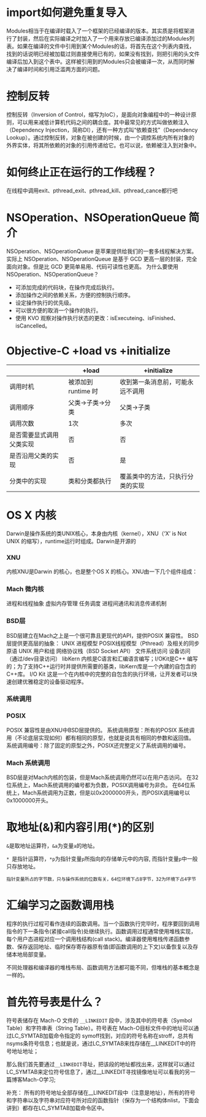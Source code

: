 # import如何避免重复导入
Modules相当于在编译时载入了一个框架的已经编译的版本。其实质是将框架进行了封装，然后在实际编译之时加入了一个用来存放已编译添加过的Modules列表。如果在编译的文件中引用到某个Modules的话，将首先在这个列表内查找，找到的话说明已经被加载过则直接使用已有的，如果没有找到，则把引用的头文件编译后加入到这个表中。这样被引用到的Modules只会被编译一次，从而同时解决了编译时间和引用泛滥两方面的问题。


# 控制反转
控制反转（Inversion of Control，缩写为IoC），是面向对象编程中的一种设计原则，可以用来减低计算机代码之间的耦合度。其中最常见的方式叫做依赖注入（Dependency Injection，简称DI），还有一种方式叫“依赖查找”（Dependency Lookup）。通过控制反转，对象在被创建的时候，由一个调控系统内所有对象的外界实体，将其所依赖的对象的引用传递给它。也可以说，依赖被注入到对象中。

# 如何终止正在运行的工作线程？

在线程中调用exit、pthread_exit、pthread_kill、pthread_cance都行吧
# NSOperation、NSOperationQueue 简介
NSOperation、NSOperationQueue 是苹果提供给我们的一套多线程解决方案。实际上 NSOperation、NSOperationQueue 是基于 GCD 更高一层的封装，完全面向对象。但是比 GCD 更简单易用、代码可读性也更高。
为什么要使用 NSOperation、NSOperationQueue？

* 可添加完成的代码块，在操作完成后执行。
* 添加操作之间的依赖关系，方便的控制执行顺序。
* 设定操作执行的优先级。
* 可以很方便的取消一个操作的执行。
* 使用 KVO 观察对操作执行状态的更改：isExecuteing、isFinished、isCancelled。

# Objective-C +load vs +initialize

|        | +load | +initialize|
| ---------- | --- | --- |
| 调用时机 |  被添加到 runtime 时 |收到第一条消息前，可能永远不调用|
| 调用顺序       | 父类->子类->分类 |父类->子类|
| 调用次数       |  1次 |多次|
| 是否需要显式调用父类实现       |  否 | 否|
| 是否沿用父类的实现       |  否 | 是|
| 分类中的实现       |  类和分类都执行 |覆盖类中的方法，只执行分类的实现|

# OS X 内核
Darwin是操作系统的类UNIX核心，本身由内核（kernel），XNU（‘X’ is Not UNIX 的缩写），runtime运行时组成。Darwin是开源的

### XNU
内核XNU是Darwin 的核心，也是整个OS X 的核心。XNU由一下几个组件组成：

### Mach 微内核
进程和线程抽象
虚拟内存管理
任务调度
进程间通讯和消息传递机制
### BSD层
BSD层建立在Mach之上是一个很可靠且更现代的API，提供POSIX 兼容性。
BSD层提供更高层的抽象：
UNIX 进程模型
POSIX线程模型（Pthread）及相关的同步原语
UNIX 用户和组
网络协议栈（BSD Socket API）
文件系统访问
设备访问（通过/dev目录访问）
libKern
内核是C语言和汇编语言编写；I/OKit是C++ 编写的；为了支持C++运行时并提供所需要的基类，libKern库是一个內建的自包含的C++库。
I/O Kit
这是一个在内核中的完整的自包含的执行环境，让开发者可以快速创建优雅稳定的设备驱动程序。
### 系统调用
### POSIX
POSIX 兼容性是由XNU中BSD层提供的。
系统调用原型：所有的POSIX 系统调用（不论底层实现如何）都有相同的原型，也就是说具有相同的参数和返回值。
系统调用编号：除了固定的原型之外，POSIX还完整定义了系统调用的编号。
### Mach 系统调用
BSD层是对Mach内核的包装，但是Mach系统调用仍然可以在用户态访问。
在32位系统上，Mach系统调用的编号都为负数，POSIX调用编号为非负。
在64位系统上，Mach系统调用为正数，但是以0x2000000开头，而POSIX调用编号以0x1000000开头。

# 取地址(&)和内容引用(*)的区别

`&`是取地址运算符，`&a`为变量`a`的地址。

`* `是指针运算符，`*p`为指针变量`p`所指向的存储单元中的内容, 而指针变量`p`中一般只存放地址。

`指针变量所占的字节数，只与操作系统的位数有关，64位环境下占8字节，32为环境下占4字节`


# 汇编学习之函数调用栈
程序的执行过程可看作连续的函数调用。当一个函数执行完毕时，程序要回到调用指令的下一条指令(紧接call指令)处继续执行。函数调用过程通常使用堆栈实现，每个用户态进程对应一个调用栈结构(call stack)。编译器使用堆栈传递函数参数、保存返回地址、临时保存寄存器原有值(即函数调用的上下文)以备恢复以及存储本地局部变量。

不同处理器和编译器的堆栈布局、函数调用方法都可能不同，但堆栈的基本概念是一样的。

# 首先符号表是什么？

符号表储存在 Mach-O 文件的 `__LINKEDIT` 段中，涉及其中的符号表（Symbol Table）和字符串表（String Table）。符号表在 Mach-O目标文件中的地址可以通过LC_SYMTAB加载命令指定的 symoff找到，对应的符号名称在stroff，总共有nsyms条符号信息；也就是说，通过LC_SYMTAB来找存储在__LINKEDIT中的符号地址地址；

那么我们首先要通过`__LINKEDIT`寻址，把该段的地址都找出来，这样就可以通过LC_SYMTAB来定位符号信息了，通过__LINKEDIT寻找镜像地址可以看我的另一篇博客Mach-O学习;

补充： 所有的符号地址全部存储在__LINKEDIT段中（注意是地址），所有的符号和字符串以及字符串对应符号所对应的函数指针（保存为一个结构体nlist，下面会讲到）都存在LC_SYMTAB加载命令区中。

